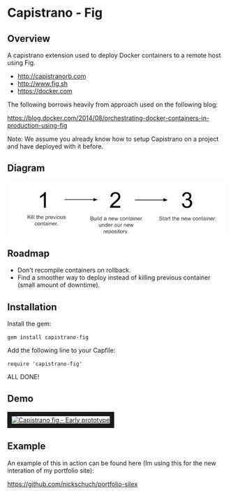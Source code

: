 Capistrano - Fig
================

## Overview

A capistrano extension used to deploy Docker containers to a remote host using Fig.

* http://capistranorb.com
* http://www.fig.sh
* https://docker.com

The following borrows heavily from approach used on the following blog:

https://blog.docker.com/2014/08/orchestrating-docker-containers-in-production-using-fig

Note: We assume you already know how to setup Capistrano on a project and have deployed with it before.

## Diagram

![Flow](/docs/diagram.png "Flow")

## Roadmap

* Don't recompile containers on rollback.
* Find a smoother way to deploy instead of killing previous container (small amount of downtime).

## Installation

Install the gem:

```
gem install capistrano-fig
```

Add the following line to your Capfile:

```
require 'capistrano-fig'
```

ALL DONE!

## Demo

<a href="http://www.youtube.com/watch?feature=player_embedded&v=E91UEkN_D5w
" target="_blank"><img src="http://img.youtube.com/vi/E91UEkN_D5w/0.jpg" 
alt="Capistrano fig - Early prototype" width="240" height="180" border="10" /></a>

## Example

An example of this in action can be found here (Im using this for the new interation of my portfolio site):

https://github.com/nickschuch/portfolio-silex
